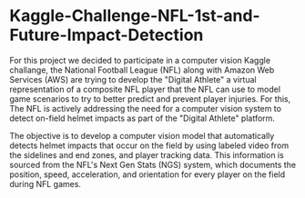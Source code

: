 # Kaggle-Challenge-NFL-1st-and-Future-Impact-Detection
For this project we decided to participate in a computer vision Kaggle challange, the National Football League (NFL) along with Amazon Web Services (AWS) are trying to develop the "Digital Athlete" a virtual representation of a composite NFL player that the NFL can use to model game scenarios to try to better predict and prevent player injuries. For this, The NFL is actively addressing the need for a computer vision system to detect on-field helmet impacts as part of the "Digital Athlete" platform.

The objective is to develop a computer vision model that automatically detects helmet impacts that occur on the field by using labeled video from the sidelines and end zones, and player tracking data. This information is sourced from the NFL's Next Gen Stats (NGS) system, which documents the position, speed, acceleration, and orientation for every player on the field during NFL games.
